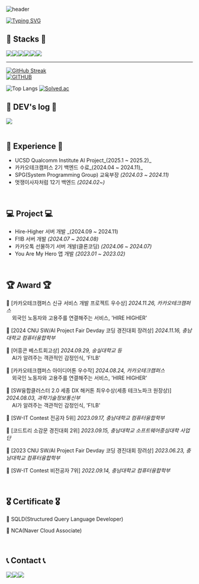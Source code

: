 ![header](https://capsule-render.vercel.app/api?type=waving&color=228b22&text=&animation=twinkling&height=80)

[![Typing SVG](https://readme-typing-svg.demolab.com?font=Alkatra&weight=500&size=45&duration=4000&pause=3&color=2e8b57&center=false&vCenter=false&multiline=true&repeat=true&width=1000&height=100&lines=Welcome+to+Minji's+GitHub!👩🏻‍💻)](https://git.io/typing-svg)
 
<div align="left">


## 🔨 Stacks 🔨
<div style="display:flex; flex-direction:row;">
    <img src="https://img.shields.io/badge/Java-007396?style=for-the-badge&logo=OpenJDK&logoColor=white"/>
    <img src="https://img.shields.io/badge/Spring-6DB33F?style=for-the-badge&logo=Spring&logoColor=white">
    <img src="https://img.shields.io/badge/Spring Boot-6DB33F?style=for-the-badge&logo=spring boot&logoColor=white"> 
 <br>
    <!--<img src="https://img.shields.io/badge/Gradle-02303A?style=for-the-badge&logo=gradle&logoColor=white"> -->
    <img src="https://img.shields.io/badge/mysql-4479A1?style=for-the-badge&logo=mysql&logoColor=white"> 
    <img src="https://img.shields.io/badge/Thymeleaf-005F0F?style=for-the-badge&logo=Thymeleaf&logoColor=white">
    <img src="https://img.shields.io/badge/Amazon AWS-232F3E?style=for-the-badge&logo=amazon aws&logoColor=white"> 
</div>
 
 ---
 [![GitHub Streak](https://streak-stats.demolab.com?user=alsswl&theme=transparent&hide_border=true&border_radius=0)](https://git.io/streak-stats)
      </td>
      <td align="center" valign="middle">  
[![GITHUB](https://hits.seeyoufarm.com/api/count/incr/badge.svg?url=https%3A%2F%2Fgithub.com%2Falsswl&count_bg=%23F29494&title_bg=%232F2E2E&icon=github.svg&icon_color=%23FFFFFF&title=GITHUB&edge_flat=false)](https://github.com/alsswl)

![Top Langs](https://github-readme-stats.vercel.app/api/top-langs/?username=alsswl&layout=compact)
[![Solved.ac](http://mazassumnida.wtf/api/v2/generate_badge?boj=alswl4223)](https://solved.ac/alswl4223)


## 📝 DEV's log 📝
<div style="display:flex; flex-direction:row;">
    <a href="https://ethereal-coder.tistory.com">
        <img src="https://img.shields.io/badge/Tistory-000000?style=for-the-badge&logo=Tistory&logoColor=white"> 
    </a>
<!--     <a href="https://www.notion.so/homputer/Notion-3a51e19fa20a4c08a3c1d281a7a2c741">
        <img src="https://img.shields.io/badge/Notion-9999FF?style=for-the-badge&logo=Notion&logoColor=white"> 
    </a> -->
<!--[![Tistory's Card](https://github-readme-tistory-card.vercel.app/api?name=easyhomputer&theme=default)](https://ethereal-coder.tistory.com/)-->
<br>
<!--  <a href="https://jiho0607.notion.site/Deep-Dive-Into-Design-Patterns-e84ccd8bbd8b40c58a0fab9ccaeb2b41" title = "Deep Dive Into Design Patterns">
  <img src="https://github.com/jiholee0/jiholee0/assets/42367169/3ba5cb71-7015-491a-b2e8-149bf7d3648d" width="100" height="100"/>
 </a>
 ← 𝘋𝘦𝘴𝘪𝘨𝘯 𝘗𝘢𝘵𝘵𝘦𝘳𝘯𝘴 𝘚𝘵𝘶𝘥𝘺 𝘕𝘰𝘵𝘦𝘴 -->
</div><br>

## 💪 Experience 💪
- UCSD Qualcomm Institute AI Project_(2025.1 ~ 2025.2)_
- 카카오테크캠퍼스 2기 백엔드 수료_(2024.04 ~ 2024.11)_
- SPG(System Programming Group) 교육부장 _(2024.03 ~ 2024.11)_
- 멋쟁이사자처럼 12기 백엔드 _(2024.02~)_

<br>

## 💻 Project 💻
- Hire-Higher 서버 개발 _(2024.09 ~ 2024.11)
- F!lB 서버 개발 _(2024.07 ~ 2024.08)_
- 카카오톡 선물하기 서버 개발(클론코딩) _(2024.06 ~ 2024.07)_
- You Are My Hero 앱 개발 _(2023.01 ~ 2023.02)_

<br>

## 🏆 Award 🏆
🥈 [카카오테크캠퍼스 신규 서비스 개발 프로젝트 우수상] *2024.11.26, 카카오테크캠퍼스*
<br> &nbsp; &nbsp; 외국인 노동자와 고용주를 연결해주는 서비스, 'HIRE HIGHER'

🥉 [2024 CNU SW/AI Project Fair Devday 코딩 경진대회 장려상] *2024.11.16, 충남대학교 컴퓨터융합학부*

🥈 [어흥콘 베스트회고상] *2024.09.29, 숭실대학교 등*
<br> &nbsp; &nbsp; AI가 알려주는 객관적인 감정인식, 'F!LB'

🥈 [카카오테크캠퍼스 아이디어톤 우수작] *2024.08.24, 카카오테크캠퍼스*
<br> &nbsp; &nbsp; 외국인 노동자와 고용주를 연결해주는 서비스, 'HIRE HIGHER'

🥈 [SW융합클러스터 2.0 세종 DX 해커톤 최우수상(세종 테크노파크 원장상)] *2024.08.03, 과학기술정보통신부*
<br> &nbsp; &nbsp; AI가 알려주는 객관적인 감정인식, 'F!LB'

🥉 [SW-IT Contest 전공자 5위] *2023.09.17, 충남대학교 컴퓨터융합학부*

🥈 [코드트리 소감문 경진대회 2위] *2023.09.15, 충남대학교 소프트웨어중심대학 사업단*

🥉 [2023 CNU SW/AI Project Fair Devday 코딩 경진대회 장려상] *2023.06.23, 충남대학교 컴퓨터융합학부*

🥉 [SW-IT Contest 비전공자 7위] *2022.09.14, 충남대학교 컴퓨터융합학부*

<br>

## 🎖️ Certificate 🎖️

📃 SQLD(Structured Query Language Developer)

📃 NCA(Naver Cloud Associate)

<br>
 
## 📞 Contact 📞
<div style="display:flex; flex-direction:row;">
    <a href="https://www.instagram.com/_minziya/">
        <img src="https://img.shields.io/badge/Instagram-E4405F?style=for-the-badge&logo=Instagram&logoColor=white"> 
    </a>
    <a href="mailto:minbee6666@gmail.com">
        <img src="https://img.shields.io/badge/Gmail-EA4335?style=for-the-badge&logo=Gmail&logoColor=white"> 
    </a>
    <a href="mailto:alswl4223@naver.com">
        <img src="https://img.shields.io/badge/NaverMail-03C75A?style=for-the-badge&logo=Naver&logoColor=white"> 
    </a>
</div><br>
    
</div>
